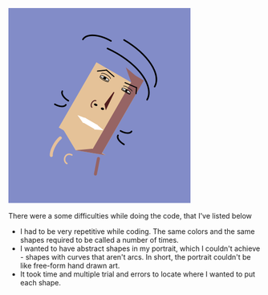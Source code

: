 
![](sept7/selfPortrait.png)

There were a some difficulties while doing the code, that I've listed below

- I had to be very repetitive while coding. The same colors and the same shapes required to be called a number of times.
- I wanted to have abstract shapes in my portrait, which I couldn't achieve - shapes with curves that aren't arcs. In short, the portrait couldn't be like free-form hand drawn art.
- It took time and multiple trial and errors to locate where I wanted to put each shape.
